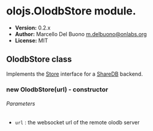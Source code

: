 # olojs.OlodbStore module.
- **Version:** 0.2.x
- **Author:** Marcello Del Buono <m.delbuono@onlabs.org>
- **License:** MIT
  
## OlodbStore class
Implements the [Store](./Store.md) interface for a [ShareDB](https://github.com/share/sharedb)
backend.
  
### new OlodbStore(url) - constructor
###### Parameters
- `url` : the websocket url of the remote olodb server
  
